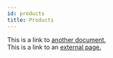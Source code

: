 ```yaml
---
id: products
title: Products
---
```


This is a link to [another document.](doc3.md)  
This is a link to an [external page.](http://www.example.com)
